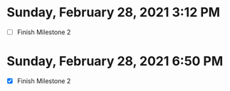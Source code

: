 # Sunday, February 28, 2021 3:12 PM
- [ ] Finish Milestone 2
# Sunday, February 28, 2021 6:50 PM
- [x] Finish Milestone 2